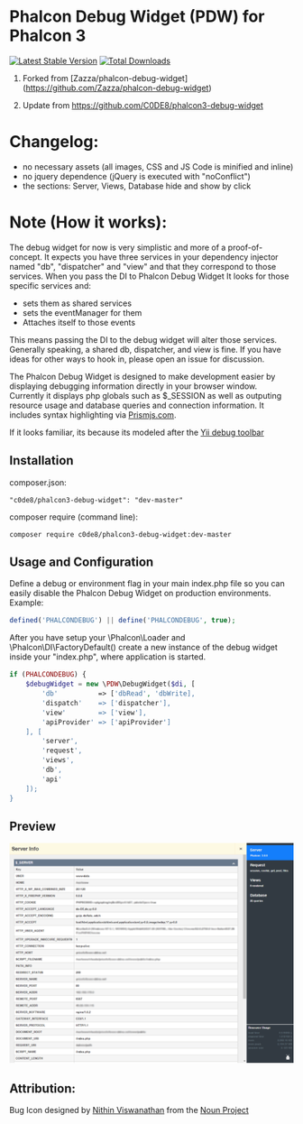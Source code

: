 Phalcon Debug Widget (PDW) for Phalcon 3
===

[![Latest Stable Version](https://poser.pugx.org/C0DE8/phalcon3-debug-widget/version?format=flat-square)](https://packagist.org/packages/C0DE8/phalcon3-debug-widget)
[![Total Downloads](https://poser.pugx.org/C0DE8/phalcon3-debug-widget/downloads?format=flat-square)](https://packagist.org/packages/C0DE8/phalcon3-debug-widget)

1) Forked from [Zazza/phalcon-debug-widget] (https://github.com/Zazza/phalcon-debug-widget)

2) Update from https://github.com/C0DE8/phalcon3-debug-widget

Changelog:
=====
- no necessary assets (all images, CSS and JS Code is minified and inline)
- no jquery dependence (jQuery is executed with "noConflict")
- the sections: Server, Views, Database hide and show by click

Note (How it works):
=====
The debug widget for now is very simplistic and more of a proof-of-concept. It expects you have three services in your dependency injector named "db", "dispatcher" and "view" and that they correspond to those services. When you pass the DI to Phalcon Debug Widget It looks for those specific services and:
- sets them as shared services
- sets the eventManager for them
- Attaches itself to those events

This means passing the DI to the debug widget will alter those services. Generally speaking, a shared db, dispatcher, and view is fine. If you have ideas for other ways to hook in, please open an issue for discussion.



The Phalcon Debug Widget is designed to make development easier by displaying debugging information directly in your browser window. Currently it displays php globals such as $_SESSION as well as outputing resource usage and database queries and connection information. It includes syntax highlighting via [Prismjs.com](http://prismjs.com/).

If it looks familiar, its because its modeled after the [Yii debug toolbar](https://github.com/malyshev/yii-debug-toolbar)


## Installation

composer.json:
```
"c0de8/phalcon3-debug-widget": "dev-master"
```

composer require (command line):
```
composer require c0de8/phalcon3-debug-widget:dev-master
```

## Usage and Configuration

Define a debug or environment flag in your main index.php file so you can easily disable the Phalcon Debug Widget on production environments. Example:

```php
defined('PHALCONDEBUG') || define('PHALCONDEBUG', true);
```

After you have setup your \Phalcon\Loader and \Phalcon\DI\FactoryDefault() create a new instance of the debug widget inside your "index.php", where application is started.

```php
if (PHALCONDEBUG) {
    $debugWidget = new \PDW\DebugWidget($di, [
        'db'          => ['dbRead', 'dbWrite],
        'dispatch'    => ['dispatcher'],
        'view'        => ['view'],
        'apiProvider' => ['apiProvider']
    ], [
        'server',
        'request',
        'views',
        'db',
        'api'
    ]);
}
```


## Preview

![](/preview.png)

## Attribution:

Bug Icon designed by [Nithin Viswanathan](http://thenounproject.com/nsteve) from the [Noun Project](http://thenounproject.com)


